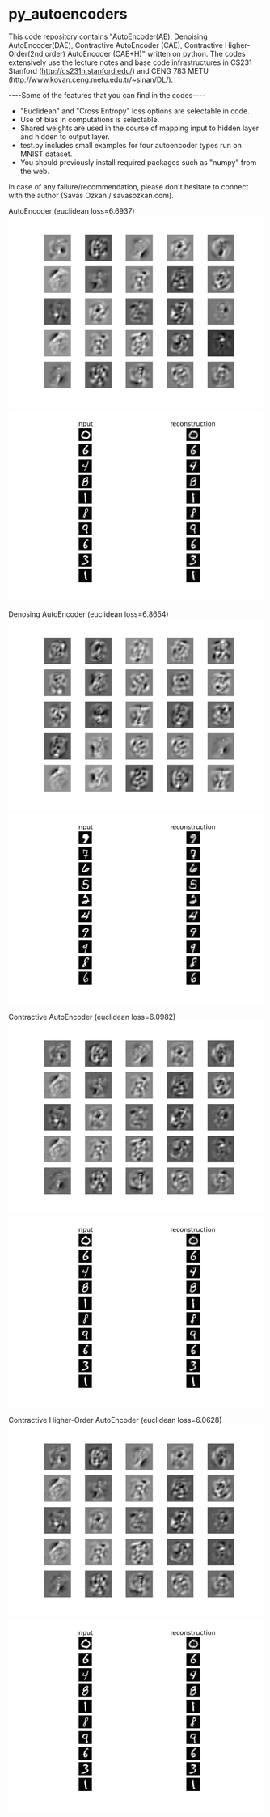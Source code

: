 # py_autoencoders

This code repository contains "AutoEncoder(AE), Denoising AutoEncoder(DAE), Contractive AutoEncoder (CAE), Contractive Higher-Order(2nd order) AutoEncoder (CAE+H)" written on python. The codes extensively use the lecture notes and base code infrastructures in CS231 Stanford (http://cs231n.stanford.edu/) and CENG 783 METU (http://www.kovan.ceng.metu.edu.tr/~sinan/DL/).

----Some of the features that you can find in the codes----
- "Euclidean" and "Cross Entropy" loss options are selectable in code. 
- Use of bias in computations is selectable.
- Shared weights are used in the course of mapping input to hidden layer and hidden to output layer.
- test.py includes small examples for four autoencoder types run on MNIST dataset.
- You should previously install required packages such as "numpy" from the web.

In case of any failure/recommendation, please don't hesitate to connect with the author (Savas Ozkan / savasozkan.com).

AutoEncoder (euclidean loss=6.6937)
![alt tag](https://github.com/savasozkan/py_autoencoders/blob/master/results/ae.png)
![alt tag](https://github.com/savasozkan/py_autoencoders/blob/master/results/ae_re.png)

Denosing AutoEncoder (euclidean loss=6.8654)
![alt tag](https://github.com/savasozkan/py_autoencoders/blob/master/results/dae.png)
![alt tag](https://github.com/savasozkan/py_autoencoders/blob/master/results/dae_re.png)

Contractive AutoEncoder (euclidean loss=6.0982)
![alt tag](https://github.com/savasozkan/py_autoencoders/blob/master/results/cae.png)
![alt tag](https://github.com/savasozkan/py_autoencoders/blob/master/results/cae_re.png)

Contractive Higher-Order AutoEncoder (euclidean loss=6.0628)
![alt tag](https://github.com/savasozkan/py_autoencoders/blob/master/results/caeh.png)
![alt tag](https://github.com/savasozkan/py_autoencoders/blob/master/results/caeh_re.png)
